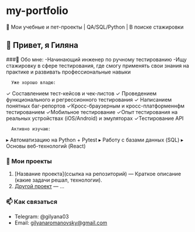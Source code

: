 # my-portfolio
🚀 Мои учебные и пет-проекты | QA/SQL/Python | В поиске стажировки  

## 👋 Привет, я Гиляна

###🎯  Обо мне: 
-Начинающий инженер по ручному тестированию
-Ищу стажировку в сфере тестирования, где смогу применять свои знания на практике и развивать профессиональные навыки

      Уже хорошо владю:
✓ Составлением тест-кейсов и чек-листов
✓ Проведением функционального и регрессионного тестирования
✓ Написанием понятных баг-репортов
✓Кросс-браузерным и кросс-платформеннфм тестированием
✓Мобильное тестирование
✓Опыт тестирования на реальных устройствах (iOS/Android) и эмуляторах
✓Тестирование API

      Активно изучаю:
▸ Автоматизацию на Python + Pytest
▸ Работу с базами данных (SQL)
▸ Основы веб-технологий (React)

### 🚀 Мои проекты  
1. [Название проекта](ссылка на репозиторий) — Краткое описание (какие задачи решал, технологии).  
2. [Другой проект](ссылка) — ...  

### 📫 Как связаться  
- Telegram: @gilyana03  
- Email: gilyanaromanovsky@gmail.com
